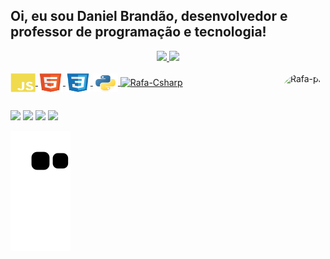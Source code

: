 ## Oi, eu sou Daniel Brandão, desenvolvedor e professor de programação e tecnologia!
<div align="center">
  <a href="https://github.com/danielbrandao">
  <img height="180em" src="https://github-readme-stats.vercel.app/api?username=danielbrandao&show_icons=true&theme=dark&include_all_commits=true&count_private=true"/>
  <img height="180em" src="https://github-readme-stats.vercel.app/api/top-langs/?username=danielbrandao&layout=compact&langs_count=7&theme=dark"/>
</div>
<div style="display: inline_block"><br>
  <img align="center" alt="Rafa-Js" height="30" width="40" src="https://raw.githubusercontent.com/devicons/devicon/master/icons/javascript/javascript-plain.svg">
  <img align="center" alt="Rafa-HTML" height="30" width="40" src="https://raw.githubusercontent.com/devicons/devicon/master/icons/html5/html5-original.svg">
  <img align="center" alt="Rafa-CSS" height="30" width="40" src="https://raw.githubusercontent.com/devicons/devicon/master/icons/css3/css3-original.svg">
  <img align="center" alt="Rafa-Python" height="30" width="40" src="https://raw.githubusercontent.com/devicons/devicon/master/icons/python/python-original.svg">
  <img align="center" alt="Rafa-Csharp" height="30" width="40" src="https://raw.githubusercontent.com/devicons/devicon/master/icons/csharp/php-original.svg">
  <img align="right" alt="Rafa-pic" height="150" style="border-radius:50px;" src="https://instagram.fjpa11-1.fna.fbcdn.net/v/t51.2885-19/235465946_192236549625106_2565017688854732545_n.jpg?stp=dst-jpg_s150x150&_nc_ht=instagram.fjpa11-1.fna.fbcdn.net&_nc_cat=110&_nc_ohc=q71KQIng3OcAX-ml44Z&edm=APU89FABAAAA&ccb=7-5&oh=00_AT8ofNCrmAg_1zGKjyVrYkgYq82GmMk5uIms_bCARkB90w&oe=632830C2&_nc_sid=86f79a?width=676&height=676">
</div>
  
  ##
 
<div> 
  <a href="https://www.youtube.com/danielbrandao" target="_blank"><img src="https://img.shields.io/badge/YouTube-FF0000?style=for-the-badge&logo=youtube&logoColor=white" target="_blank"></a>
  <a href="https://instagram.com/profdanielbrandao" target="_blank"><img src="https://img.shields.io/badge/-Instagram-%23E4405F?style=for-the-badge&logo=instagram&logoColor=white" target="_blank"></a>
  <a href = "mailto:professordanielbrandao@gmail.com"><img src="https://img.shields.io/badge/-Gmail-%23333?style=for-the-badge&logo=gmail&logoColor=white" target="_blank"></a>
  <a href="https://bit.ly/linkedindaniel" target="_blank"><img src="https://img.shields.io/badge/-LinkedIn-%230077B5?style=for-the-badge&logo=linkedin&logoColor=white" target="_blank"></a> 
 
  ![Snake animation](https://github.com/rafaballerini/rafaballerini/blob/output/github-contribution-grid-snake.svg)
 
</div>
